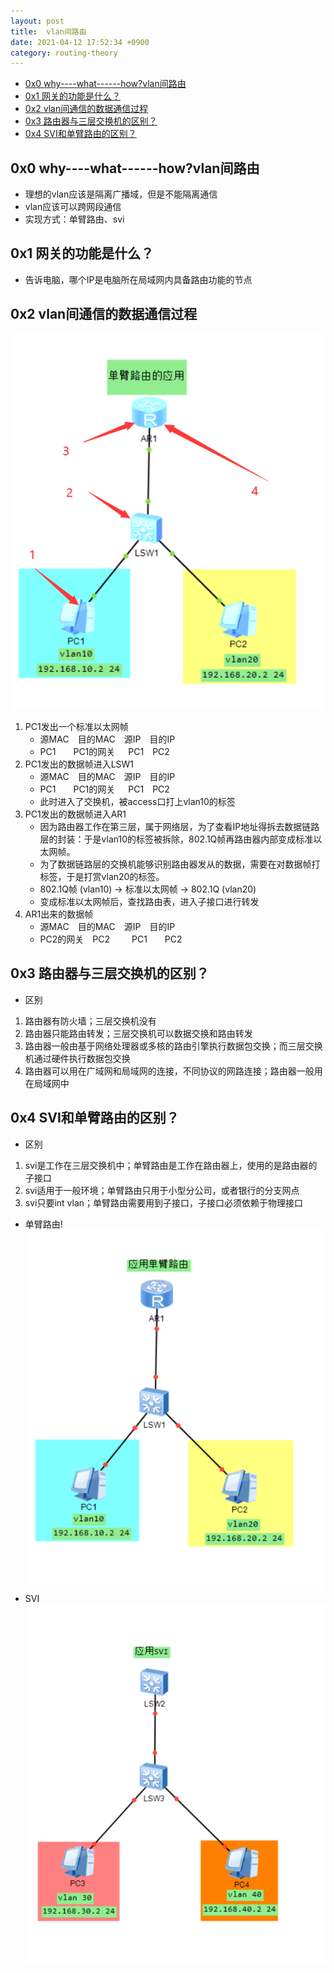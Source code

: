 ```yaml
---
layout: post
title:  vlan间路由
date: 2021-04-12 17:52:34 +0900
category: routing-theory
---
```

<!-- TOC -->

- [0x0 why----what------how?vlan间路由](#0x0-why----what------howvlan间路由)
- [0x1 网关的功能是什么？](#0x1-网关的功能是什么)
- [0x2 vlan间通信的数据通信过程](#0x2-vlan间通信的数据通信过程)
- [0x3 路由器与三层交换机的区别？](#0x3-路由器与三层交换机的区别)
- [0x4 SVI和单臂路由的区别？](#0x4-svi和单臂路由的区别)

<!-- /TOC -->

## 0x0 why----what------how?vlan间路由

- 理想的vlan应该是隔离广播域，但是不能隔离通信
- vlan应该可以跨网段通信
- 实现方式：单臂路由、svi

## 0x1 网关的功能是什么？

- 告诉电脑，哪个IP是电脑所在局域网内具备路由功能的节点

## 0x2 vlan间通信的数据通信过程

![](/images/20210412-1.png)
1. PC1发出一个标准以太网帧  
    - 源MAC&ensp;&ensp;目的MAC&ensp;&ensp;源IP&ensp;&ensp;目的IP
    - PC1&ensp;&ensp;&ensp;&ensp;PC1的网关&ensp;&ensp;&ensp;PC1&ensp;&ensp;PC2
2. PC1发出的数据帧进入LSW1
    - 源MAC&ensp;&ensp;目的MAC&ensp;&ensp;源IP&ensp;&ensp;目的IP
    - PC1&ensp;&ensp;&ensp;&ensp;PC1的网关&ensp;&ensp;&ensp;PC1&ensp;&ensp;PC2
    - 此时进入了交换机，被access口打上vlan10的标签
3. PC1发出的数据帧进入AR1
    - 因为路由器工作在第三层，属于网络层，为了查看IP地址得拆去数据链路层的封装：于是vlan10的标签被拆除，802.1Q帧再路由器内部变成标准以太网帧。
    - 为了数据链路层的交换机能够识别路由器发从的数据，需要在对数据帧打标签，于是打赏vlan20的标签。
    - 802.1Q帧 (vlan10) -> 标准以太网帧 -> 802.1Q (vlan20)
    - 变成标准以太网帧后，查找路由表，进入子接口进行转发
4. AR1出来的数据帧
    - 源MAC&ensp;&ensp;目的MAC&ensp;&ensp;源IP&ensp;&ensp;目的IP
    - PC2的网关&ensp;&ensp;PC2&ensp;&ensp;&ensp;&ensp;&ensp;PC1&ensp;&ensp;&ensp;&ensp;PC2

## 0x3 路由器与三层交换机的区别？
- 区别
1. 路由器有防火墙；三层交换机没有
2. 路由器只能路由转发；三层交换机可以数据交换和路由转发
3. 路由器一般由基于网络处理器或多核的路由引擎执行数据包交换；而三层交换机通过硬件执行数据包交换
4. 路由器可以用在广域网和局域网的连接，不同协议的网路连接；路由器一般用在局域网中

## 0x4 SVI和单臂路由的区别？
- 区别
1. svi是工作在三层交换机中；单臂路由是工作在路由器上，使用的是路由器的子接口
2. svi适用于一般环境；单臂路由只用于小型分公司，或者银行的分支网点
3. svi只要int vlan；单臂路由需要用到子接口，子接口必须依赖于物理接口
- 单臂路由!
![](/images/20210412-2.png)
- SVI
![](/images/20210412-3.png)




